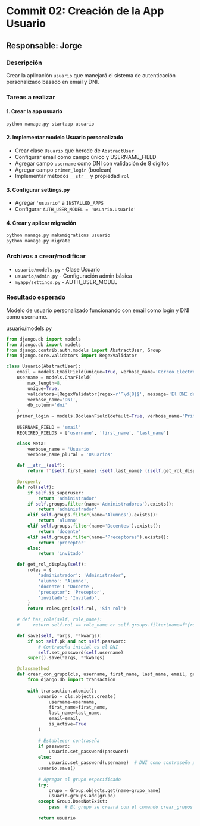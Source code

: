 # Commit 02: Creación de la App Usuario

## Responsable: Jorge

### Descripción
Crear la aplicación `usuario` que manejará el sistema de autenticación personalizado basado en email y DNI.

### Tareas a realizar

#### 1. Crear la app usuario
```bash
python manage.py startapp usuario
```

#### 2. Implementar modelo Usuario personalizado
- Crear clase `Usuario` que herede de `AbstractUser`
- Configurar email como campo único y USERNAME_FIELD
- Agregar campo `username` como DNI con validación de 8 dígitos
- Agregar campo `primer_login` (boolean)
- Implementar métodos `__str__` y propiedad `rol`

#### 3. Configurar settings.py
- Agregar `'usuario'` a `INSTALLED_APPS`
- Configurar `AUTH_USER_MODEL = 'usuario.Usuario'`

#### 4. Crear y aplicar migración
```bash
python manage.py makemigrations usuario
python manage.py migrate
```

### Archivos a crear/modificar
- `usuario/models.py` - Clase Usuario
- `usuario/admin.py` - Configuración admin básica
- `myapp/settings.py` - AUTH_USER_MODEL

### Resultado esperado
Modelo de usuario personalizado funcionando con email como login y DNI como username.

usuario/models.py
```python
from django.db import models
from django.db import models
from django.contrib.auth.models import AbstractUser, Group
from django.core.validators import RegexValidator

class Usuario(AbstractUser):
    email = models.EmailField(unique=True, verbose_name='Correo Electrónico')
    username = models.CharField(
        max_length=8, 
        unique=True,
        validators=[RegexValidator(regex=r'^\d{8}$', message='El DNI debe tener 8 dígitos')],
        verbose_name='DNI',
        db_column='dni'
    )
    primer_login = models.BooleanField(default=True, verbose_name='Primer Login')
    
    USERNAME_FIELD = 'email'
    REQUIRED_FIELDS = ['username', 'first_name', 'last_name']

    class Meta:
        verbose_name = 'Usuario'
        verbose_name_plural = 'Usuarios'

    def __str__(self):
        return f"{self.first_name} {self.last_name} ({self.get_rol_display()})"

    @property
    def rol(self):
        if self.is_superuser:
            return 'administrador'
        if self.groups.filter(name='Administradores').exists():
            return 'administrador'
        elif self.groups.filter(name='Alumnos').exists():
            return 'alumno'
        elif self.groups.filter(name='Docentes').exists():
            return 'docente'
        elif self.groups.filter(name='Preceptores').exists():
            return 'preceptor'
        else:
            return 'invitado'

    def get_rol_display(self):
        roles = {
            'administrador': 'Administrador',
            'alumno': 'Alumno',
            'docente': 'Docente',
            'preceptor': 'Preceptor',
            'invitado': 'Invitado',
        }
        return roles.get(self.rol, 'Sin rol')

    # def has_role(self, role_name):
    #     return self.rol == role_name or self.groups.filter(name=f"{role_name.title()}s").exists()

    def save(self, *args, **kwargs):
        if not self.pk and not self.password:
            # Contraseña inicial es el DNI
            self.set_password(self.username)
        super().save(*args, **kwargs)

    @classmethod
    def crear_con_grupo(cls, username, first_name, last_name, email, grupo_name, password=None):
        from django.db import transaction
        
        with transaction.atomic():
            usuario = cls.objects.create(
                username=username,
                first_name=first_name,
                last_name=last_name,
                email=email,
                is_active=True
            )
            
            # Establecer contraseña
            if password:
                usuario.set_password(password)
            else:
                usuario.set_password(username)  # DNI como contraseña por defecto
            usuario.save()
            
            # Agregar al grupo especificado
            try:
                grupo = Group.objects.get(name=grupo_name)
                usuario.groups.add(grupo)
            except Group.DoesNotExist:
                pass  # El grupo se creará con el comando crear_grupos
            
            return usuario
```